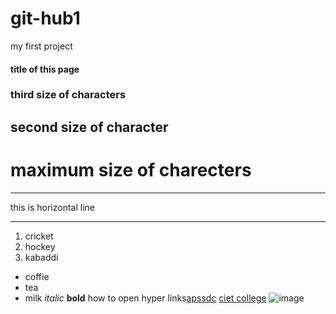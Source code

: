 # git-hub1
my first project
#### title of this page
### third size of characters
## second size of character
# maximum size of charecters
***
this is horizontal line
***
1. cricket
2. hockey
3. kabaddi

- coffie
- tea
- milk
 *italic*
 **bold**
 how to open hyper links[apssdc](https://www.apssdc.in)
 [ciet college](https://www.chalapathiengg.ac.in/)
 ![image](https://encrypted-tbn0.gstatic.com/images?q=tbn:ANd9GcRO-zFuFgWWG4ehYH7s6IGbgQL21mXh42OMBA&usqp=CAU)

